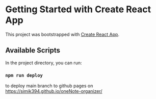 # Getting Started with Create React App

This project was bootstrapped with [Create React App](https://github.com/facebook/create-react-app).

## Available Scripts

In the project directory, you can run:

### `npm run deploy`

to deploy main branch to github pages on https://simik394.github.io/oneNote-organizer/